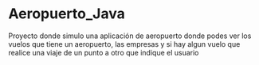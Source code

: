 # Aeropuerto_Java
Proyecto donde simulo una aplicación de aeropuerto donde podes ver los vuelos que tiene un aeropuerto, las empresas y si hay algun vuelo que realice una viaje de un punto a otro que indique el usuario 
